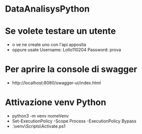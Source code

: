 # DataAnalisysPython
# Se volete testare un utente
- o ve ne create uno con l'api apposita 
- oppure usate Username: Lollo110204 Password: prova

# Per aprire la console di swagger 
- http://localhost:8080/swagger-ui/index.html

# Attivazione venv Python
- python3 -m venv nomeVenv
- Set-ExecutionPolicy -Scope Process -ExecutionPolicy Bypass
- .\venv\Scripts\Activate.ps1 
